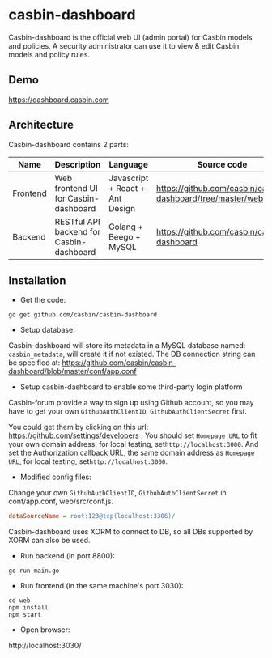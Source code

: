 casbin-dashboard
====

Casbin-dashboard is the official web UI (admin portal) for Casbin models and policies. A security administrator can use it to view & edit Casbin models and policy rules.

## Demo

https://dashboard.casbin.com

## Architecture

Casbin-dashboard contains 2 parts:

Name | Description | Language | Source code
----|------|----|----
Frontend | Web frontend UI for Casbin-dashboard | Javascript + React + Ant Design | https://github.com/casbin/casbin-dashboard/tree/master/web
Backend | RESTful API backend for Casbin-dashboard | Golang + Beego + MySQL | https://github.com/casbin/casbin-dashboard

## Installation

- Get the code:

```shell
go get github.com/casbin/casbin-dashboard
```

- Setup database:

Casbin-dashboard will store its metadata in a MySQL database named: `casbin_metadata`, will create it if not existed. The DB connection string can be specified at: https://github.com/casbin/casbin-dashboard/blob/master/conf/app.conf

- Setup casbin-dashboard to enable some third-party login platform

Casbin-forum provide a way to sign up using Github account, so you may have to get your own `GithubAuthClientID`, `GithubAuthClientSecret` first.

You could get them by clicking on this url: https://github.com/settings/developers , You should set `Homepage URL` to fit your own domain address, for local testing, set`http://localhost:3000`. And set the Authorization callback URL, the same domain address as `Homepage URL`, for local testing, set`http://localhost:3000`.

- Modified config files:

Change your own `GithubAuthClientID`, `GithubAuthClientSecret` in conf/app.conf, web/src/conf.js.

```ini
dataSourceName = root:123@tcp(localhost:3306)/
```

Casbin-dashboard uses XORM to connect to DB, so all DBs supported by XORM can also be used.

- Run backend (in port 8800):

```
go run main.go
 ```

- Run frontend (in the same machine's port 3030):

```
cd web
npm install
npm start
```

- Open browser:

http://localhost:3030/
